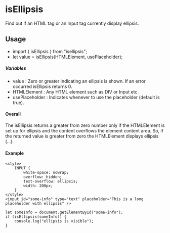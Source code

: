 # isEllipsis
Find out if an HTML tag or an Input tag currently display ellipsis.

## Usage
- import { isEllipsis } from "isellipsis";
- let value = isEllipsis(HTMLElement, usePlaceholder);
##### Variables
- value : Zero or greater indicating an ellipsis is shown.
  If an error occurred isEllipsis returns 0.
- HTMLElement : Any HTML element such as DIV or Input etc.
- usePlaceholder : Indicates whenever to use the placeholder (default is true). 

#### Overall
The isEllipsis returns a greater from zero number only if the HTMLElement is set up for ellipsis and the content overflows the element content area.
So, if the returned value is greater from zero the HTMLElement displays ellipsis (...).

#### Example
```
<style>
    INPUT {
        white-space: nowrap;
        overflow: hidden;
        text-overflow: ellipsis;
        width: 200px;
    }
</style>
<input id="some-info" type="text" placeholder="This is a long placeholder with ellipsis" />

let someInfo = document.getElementById("some-info");
if (isEllipsis(someInfo)) {
    console.log("ellipsis is visible");
}
 ```